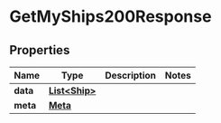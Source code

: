 

# GetMyShips200Response



## Properties

| Name | Type | Description | Notes |
|------------ | ------------- | ------------- | -------------|
|**data** | [**List&lt;Ship&gt;**](Ship.md) |  |  |
|**meta** | [**Meta**](Meta.md) |  |  |



